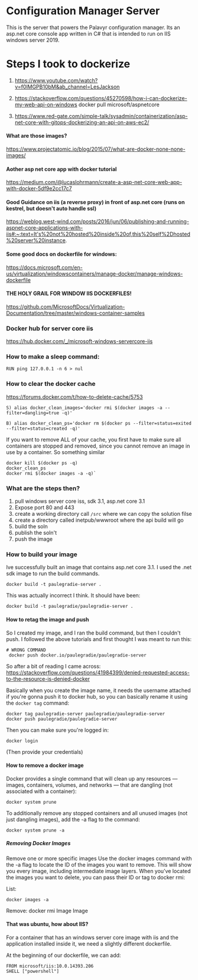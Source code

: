 # Configuration Manager Server

This is the server that powers the Palavyr configuration manager. Its an asp.net core console app written in C# that is intended to run on IIS windows server 2019.

# Steps I took to dockerize
1. https://www.youtube.com/watch?v=f0lMGPB10bM&ab_channel=LesJackson
2. https://stackoverflow.com/questions/45270598/how-i-can-dockerize-my-web-api-on-windows
    docker pull microsoft/aspnetcore

3. https://www.red-gate.com/simple-talk/sysadmin/containerization/asp-net-core-with-gitops-dockerizing-an-api-on-aws-ec2/

#### What are those <none> images?
https://www.projectatomic.io/blog/2015/07/what-are-docker-none-none-images/


#### Aother asp net core app with docker tutorial
https://medium.com/@lucaslohrmann/create-a-asp-net-core-web-app-with-docker-5df9e2cc17c7

#### Good Guidance on iis (a reverse proxy) in front of asp.net core (runs on kestrel, but doesn't auto handle ssl)
https://weblog.west-wind.com/posts/2016/jun/06/publishing-and-running-aspnet-core-applications-with-iis#:~:text=It's%20not%20hosted%20inside%20of,this%20self%2Dhosted%20server%20instance.


#### Some good docs on dockerfile for windows:
https://docs.microsoft.com/en-us/virtualization/windowscontainers/manage-docker/manage-windows-dockerfile

#### THE HOLY GRAIL FOR WINDOW IIS DOCKERFILES!
https://github.com/MicrosoftDocs/Virtualization-Documentation/tree/master/windows-container-samples

### Docker hub for server core iis
https://hub.docker.com/_/microsoft-windows-servercore-iis

### How to make a sleep command:

    RUN ping 127.0.0.1 -n 6 > nul



### How to clear the docker cache
https://forums.docker.com/t/how-to-delete-cache/5753

    S) alias docker_clean_images='docker rmi $(docker images -a --filter=dangling=true -q)'

    B) alias docker_clean_ps='docker rm $(docker ps --filter=status=exited --filter=status=created -q)'

If you want to remove ALL of your cache, you first have to make sure all containers are stopped and removed, since you cannot remove an image in use by a container. So something similar

    docker kill $(docker ps -q)
    docker_clean_ps
    docker rmi $(docker images -a -q)`


### What are the steps then?

1. pull windows server core iss, sdk 3.1, asp.net core 3.1
2. Expose port 80 and 443
3. create a working directory call `/src` where we can copy the solution filse
4. create a directory called inetpub/wwwroot where the api build will go
5. build the soln
6. publish the soln't
7. push the image


### How to build your image

Ive successfully built an image that contains asp.net core 3.1. I used the .net sdk image to run the build
commands.

    docker build -t paulegradie-server .

This was actually incorrect I think. It should have been:

    docker build -t paulegradie/paulegradie-server .

#### How to retag the image and push

So I created my image, and I ran the build command, but then I couldn't push. I followed the above tutorials and first thought I was meant to run this:

    # WRONG COMMAND
     docker push docker.io/paulegradie/paulegradie-server

So after a bit of reading I came across:
https://stackoverflow.com/questions/41984399/denied-requested-access-to-the-resource-is-denied-docker

Basically when you create the image name, it needs the username attached if you're gonna push it to docker hub, so
you can basically rename it using the `docker tag` command:

    docker tag paulegradie-server paulegradie/paulegradie-server
    docker push paulegradie/paulegradie-server

Then you can make sure you're logged in:

    docker login

(Then provide your credentials)


#### How to remove a docker image

Docker provides a single command that will clean up any resources — images, containers, volumes, and networks — that are dangling (not associated with a container):

    docker system prune

To additionally remove any stopped containers and all unused images (not just dangling images), add the -a flag to the command:

    docker system prune -a

##### Removing Docker Images
Remove one or more specific images
Use the docker images command with the -a flag to locate the ID of the images you want to remove. This will show you every image, including intermediate image layers. When you’ve located the images you want to delete, you can pass their ID or tag to docker rmi:

List:

    docker images -a

Remove:
    docker rmi Image Image


#### That was ubuntu, how about IIS?

For a container that has an windows server core image with iis and the application installed inside it, we need a slightly different dockerfile.

At the beginning of our dockerfile, we can add:

    FROM microsoft/iis:10.0.14393.206
    SHELL ["powershell"]